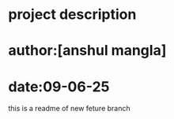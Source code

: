# project description
# author:[anshul mangla]
# date:09-06-25
this is a readme of new feture branch